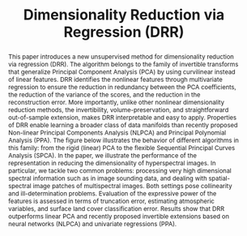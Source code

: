 ---
title: "Dimensionality Reduction via Regression (DRR)"
abstract: "This paper introduces a new unsupervised method for dimensionality reduction via regression (DRR). The algorithm belongs to the family of invertible transforms that generalize Principal Component Analysis (PCA) by using curvilinear instead of linear features. DRR identifies the nonlinear features through multivariate regression to ensure the reduction in redundancy between the PCA coefficients, the reduction of the variance of the scores, and the reduction in the reconstruction error. More importantly, unlike other nonlinear dimensionality reduction methods, the invertibility, volume-preservation, and straightforward out-of-sample extension, makes DRR interpretable and easy to apply. Properties of DRR enable learning a broader class of data manifolds than recently proposed Non-linear Principal Components Analysis (NLPCA) and Principal Polynomial Analysis (PPA). The figure below illustrates the behavior of different algorithms in this family: from the rigid (linear) PCA to the flexible Sequential Principal Curves Analysis (SPCA). In the paper, we illustrate the performance of the representation in reducing the dimensionality of hyperspectral images. In particular, we tackle two common problems: processing very high dimensional spectral information such as in image sounding data, and dealing with spatial-spectral image patches of multispectral images. Both settings pose collinearity and ill-determination problems. Evaluation of the expressive power of the features is assessed in terms of truncation error, estimating atmospheric variables, and surface land cover classification error. Results show that DRR outperforms linear PCA and recently proposed invertible extensions based on neural networks (NLPCA) and univariate regressions (PPA)."
imagenes:
  - ruta: "drr_image1.webp"
    # titulo: "Image 1"
    descripcion: "The behavior of DRR and other dimensionality reduction algorithms."
  - ruta: "drr_image2.webp"
    # titulo: "Image 2"
    descripcion: "Performance comparison of DRR with NLPCA, PPA, and SPCA."
referencias:
  - nombre: "Dimensionality Reduction via Regression in Hyperspectral Imagery"
    autores: "V. Laparra, J. Malo, G. Camps-Valls"
    publicacion: "IEEE J. Selected Topics in Signal Processing, Sept. 2015"
    url: "https://huggingface.co/datasets/isp-uv-es/Web_site_legacy/resolve/main/code/soft_feature/drr_jstsp2014_final.pdf"
  - nombre: "Principal Polynomial Analysis (PPA)"
    autores: "V. Laparra, S. Jiménez, D. Tuia, G. Camps-Valls, J. Malo"
    publicacion: "Int. J. Neural Syst., Nov. 2014"
    url: "https://huggingface.co/datasets/isp-uv-es/Web_site_legacy/resolve/main/code/soft_feature/IJNS_Laparra14_accepted_v5.pdf"
  - nombre: "Visual Aftereffects and Sensory Nonlinearities from a single Statistical Framework (SPCA)"
    autores: "V. Laparra, J. Malo"
    publicacion: "Frontiers in Human Neuroscience, 2015"
    url: "https://huggingface.co/datasets/isp-uv-es/Web_site_legacy/resolve/main/code/soft_feature/frontiers_laparra_malo_Accepted_15.pdf"
  - nombre: "Nonlinearities and Adaptation of Color Vision from Sequential Principal Curves Analysis"
    autores: "V. Laparra, S. Jiménez, G. Camps-Valls, J. Malo"
    publicacion: "Neural Computation 24(10): 2751-2788, Oct. 2012"
    url: "https://huggingface.co/datasets/isp-uv-es/Web_site_legacy/resolve/main/code/soft_feature/Neco_accepted_2012.pdf"
  - nombre: "V1 Nonlinearities emerge from local-to-global Nonlinear ICA"
    autores: "J. Malo, J. Gutiérrez"
    publicacion: "Network: Comput. in Neural Syst. 17(1): 85-102, 2006"
    url: "https://huggingface.co/datasets/isp-uv-es/Web_site_legacy/resolve/main/code/soft_feature/V1_from_non_linear_ICA.pdf"
  - nombre: "Non-Linear Principal Components Analysis"
    autores: "Scholz, M. Fraunholz, and J. Selbig"
    publicacion: "Springer, 2007, ch. 2, pp. 44–67"
    url: "http://www.nlpca.org/"
enlaces:
  - nombre: "DRR Toolbox"
    url: "https://huggingface.co/datasets/isp-uv-es/Web_site_legacy/resolve/main/code/soft_feature/DRR_toolbox_v1.zip"
  - nombre: "DRR Paper"
    url: "https://huggingface.co/datasets/isp-uv-es/Web_site_legacy/resolve/main/code/soft_feature/drr_jstsp2014_final.pdf"
---